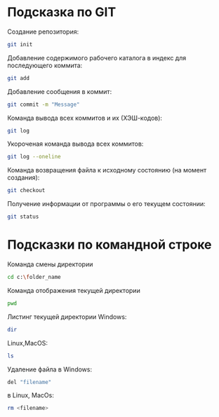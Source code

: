 # Подсказка по GIT

Создание репозитория:
```sh
git init
```

Добавление содержимого рабочего каталога в индекс для последующего коммита:
```sh
git add
```

Добавление сообщения в коммит:
```sh
git commit -m "Message"
```

Команда вывода всех коммитов и их (ХЭШ-кодов):
```sh
git log
```

Укороченая команда вывода всех коммитов:
```sh
git log --oneline
```

Команда возвращения файла к исходному состоянию (на момент создания):
```sh
git checkout
```

Получение информации от программы о его текущем состоянии:
```sh
git status
```

# Подсказки по командной строке

Команда смены директории
```sh
cd c:\folder_name
```

Команда отображения текущей директории
```sh
pwd
```

Листинг текущей директории
Windows:
```sh
dir
```

Linux,MacOS:
```sh
ls
```

Удаление файла в Windows:
```sh
del "filename"
```
в Linux, MacOs:
```sh
rm <filename>

